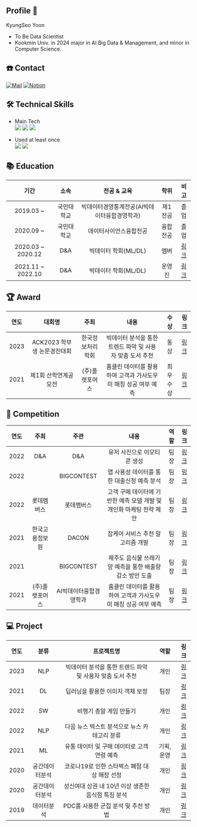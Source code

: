 ## Profile 👋
KyungSeo Yoon
* To Be Data Scientist
* Kookmin Univ. in 2024 major in AI Big Data & Management, and minor in Computer Science.


## ☎️ Contact
[![Mail](https://img.shields.io/badge/rudtj0107@gmail.com-e10915?style=flat-square&logo=Gmail&logoColor=white)](rudtj0107@gmail.com)
[![Notion](https://img.shields.io/badge/Notion-000000?style=flat-square&logo=Notion&logoColor=white)](https://www.notion.so/s-History-343b8f9b860846d19562d0cf0a43d024)

## 🛠 Technical Skills
 * Main Tech  
<img src="https://img.shields.io/badge/Python-3776AB?style=flat&logo=Python&logoColor=white"/> <img src="https://img.shields.io/badge/PyTorch-EE4C2C?style=flat&logo=PyTorch&logoColor=white"/> <img src="https://img.shields.io/badge/Jupyter-F37626?style=flat&logo=Jupyter&logoColor=white"/> 

 * Used at least once  
<img src="https://img.shields.io/badge/SQL-4479A1?style=flat&logo=MySQL&logoColor=white"/> <img src="https://img.shields.io/badge/TensorFlow-FF6F00?style=flat&logo=TensorFlow&logoColor=white"/> 

    
## 📚 Education

| 기간 | 소속 | 전공 & 교육 | 학위 | 비고 |
| :------: | :------: | :------: | :------: | :------: |
| 2019.03 ~ | 국민대학교  | 빅데이터경영통계전공(AI빅데이터융합경영학과) | 제1전공 | 졸업 |
| 2020.09 ~ | 국민대학교 | 데이터사이언스융합전공 | 융합전공 | 졸업 |
| 2020.03 ~ 2020.12 | D&A | 빅데이터 학회(ML/DL) | 멤버 | [링크](https://cms.kookmin.ac.kr/kmu-dna/index.do)|
| 2021.11 ~ 2022.10 | D&A | 빅데이터 학회(ML/DL) | 운영진 | [링크](https://cms.kookmin.ac.kr/kmu-dna/index.do)|
   
## 🏆 Award  

| 연도 | 대회명 | 주최 | 내용 | 수상 | 링크 |    
| :------: | :------: | :------: | :------: | :------: | :------: |  
| 2023 | ACK2023 학부생 논문경진대회 | 한국정보처리학회 | 빅데이터 분석을 통한 트렌드 파악 및 사용자 맞춤 도서 추천 | 동상 | [링크](https://github.com/yoonkyungseo/KMU_project/tree/main/Latest_BigData_Technology/2023%20KIPS-ACK) |  
| 2021 | 제1회 산학연계공모전 | (주)플랫포머스 | 홈클린 데이터를 활용하여 고객과 가사도우미 매칭 성공 여부 예측 | 최우수상 | [링크](https://github.com/jinho5913/ML_Developing-a-Purchase-Forecast-model) |  


## 🏅 Competition

| 연도 | 주최 | 주관 | 내용 | 역할 | 링크 |
| :------: | :------: | :------: | :------: | :------: | :------: |
| 2022 | D&A | D&A | 유저 사진으로 이모티콘 생성 | 팀장 | [링크](https://github.com/yoonkyungseo/KMU_DnA/tree/main/Conference_Session) |
| 2022 |  | BIGCONTEST | 앱 사용성 데이터를 통한 대출신청 예측 분석 | 팀장 | [링크](https://github.com/yoonkyungseo/Competition/tree/main/2022_Bigdata_Contest) |
| 2022 | 롯데멤버스 | 롯데멤버스 | 고객 구매 데이터에 기반한 예측 모델 개발 및 개인화 마케팅 전략 제안 | 팀장 | [링크](https://github.com/yoonkyungseo/Competition/tree/main/7th_LotteMembers_Bigdata_Contest) |
| 2021 | 한국고용정보원 | DACON | 잡케어 서비스 추천 알고리즘 개발 | 팀장 | [링크](https://github.com/yoonkyungseo/Competition/tree/main/DACON-Jobcare_Recommendation_Algorithm_Competition) |
| 2021 |  | BIGCONTEST | 제주도 음식물 쓰레기양 예측을 통한 배출량 감소 방안 도출 | 팀장 | [링크](https://github.com/yoonkyungseo/Competition/tree/main/2021_Bigdata_Contest) |
| 2021 | (주)플랫포머스 | AI빅데이터융합경영학과 | 홈클린 데이터를 활용하여 고객과 가사도우미 매칭 성공 여부 예측 | 팀장 | [링크](https://github.com/jinho5913/ML_Developing-a-Purchase-Forecast-model) |



## 💻  Project

| 연도 | 분류 | 프로젝트명 | 역할 | 링크 |
| :------: | :------: | :------: | :------: | :------: |
| 2023 | NLP | 빅데이터 분석을 통한 트렌드 파악 및 사용자 맞춤 도서 추천 | 개인 | [링크](https://github.com/yoonkyungseo/KMU_project/tree/main/Latest_BigData_Technology) |
| 2021 | DL | 딥러닝을 활용한 이미지 객체 보정 | 팀장 | [링크](https://github.com/yoonkyungseo/KMU_project/tree/main/Deep_Learning) |
| 2022 | SW | 비행기 총알 게임 만들기 | 개인 | [링크](https://github.com/yoonkyungseo/KMU_project/tree/main/Science%26Software_Thinking) |
| 2022 | NLP | 다음 뉴스 텍스트 분석으로 뉴스 카테고리 분류 | 개인 | [링크](https://github.com/yoonkyungseo/KMU_project/tree/main/Textdata_Analysis) |
| 2021 | ML | 유통 데이터 및 구매 데이터로 고객 연령 예측 | 기획, 운영 | [링크](https://github.com/yoonkyungseo/KMU_project/tree/main/Machine_Learning) |
| 2020 | 공간데이터분석 | 코로나19로 인한 스타벅스 폐점 대상 매장 선정 | 개인 | [링크](https://github.com/yoonkyungseo/KMU_project/tree/main/Spatial_BigData_Analysis) |
| 2020 | 공간데이터분석 | 성신여대 상권 내 10년 이상 생존한 음식점 특징 분석 | 개인 | [링크](https://github.com/yoonkyungseo/KMU_project/tree/main/Spatial_BigData_Analysis) |
| 2019 | 데이터분석 | PDC를 사용한 군집 분석 및 추천 방법 | 개인 | [링크](https://github.com/yoonkyungseo/KMU_project/tree/main/Analysis_programming) |
